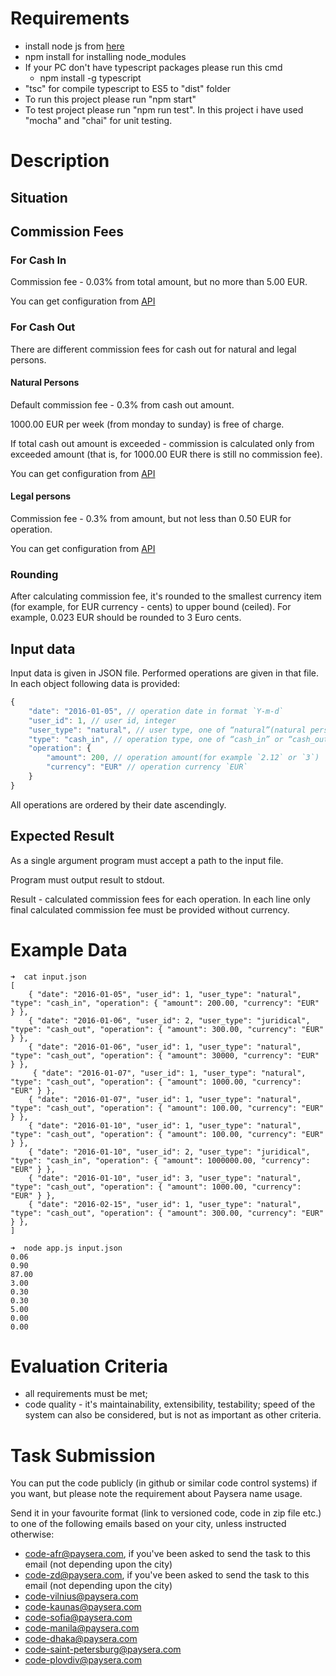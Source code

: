 # Requirements

- install node js from [here](https://nodejs.org/en/)
- npm install for installing node_modules
- If your PC don't have typescript packages please run this cmd
  - npm install -g typescript
- "tsc" for compile typescript to ES5 to "dist" folder
- To run this project please run "npm start"
- To test project please run "npm run test". In this project i have used "mocha" and "chai" for unit testing.

# Description

## Situation

## Commission Fees

### For Cash In

Commission fee - 0.03% from total amount, but no more than 5.00 EUR.

You can get configuration from [API](http://private-38e18c-uzduotis.apiary-mock.com/config/cash-in)

### For Cash Out

There are different commission fees for cash out for natural and legal persons.

#### Natural Persons

Default commission fee - 0.3% from cash out amount.

1000.00 EUR per week (from monday to sunday) is free of charge.

If total cash out amount is exceeded - commission is calculated only from exceeded amount (that is, for 1000.00 EUR there is still no commission fee).

You can get configuration from [API](http://private-38e18c-uzduotis.apiary-mock.com/config/cash-out/natural)

#### Legal persons

Commission fee - 0.3% from amount, but not less than 0.50 EUR for operation.

You can get configuration from [API](http://private-38e18c-uzduotis.apiary-mock.com/config/cash-out/juridical)

### Rounding

After calculating commission fee, it's rounded to the smallest currency item (for example, for EUR currency - cents) to upper bound (ceiled). For example, 0.023 EUR should be rounded to 3 Euro cents.

## Input data

Input data is given in JSON file. Performed operations are given in that file. In each object following data is provided:

```js
{
    "date": "2016-01-05", // operation date in format `Y-m-d`
    "user_id": 1, // user id, integer
    "user_type": "natural", // user type, one of “natural”(natural person) or “juridical”(legal person)
    "type": "cash_in", // operation type, one of “cash_in” or “cash_out”
    "operation": {
        "amount": 200, // operation amount(for example `2.12` or `3`)
        "currency": "EUR" // operation currency `EUR`
    }
}
```

All operations are ordered by their date ascendingly.

## Expected Result

As a single argument program must accept a path to the input file.

Program must output result to stdout.

Result - calculated commission fees for each operation. In each line only final calculated commission fee must be provided without currency.

# Example Data

```
➜  cat input.json
[
    { "date": "2016-01-05", "user_id": 1, "user_type": "natural", "type": "cash_in", "operation": { "amount": 200.00, "currency": "EUR" } },
    { "date": "2016-01-06", "user_id": 2, "user_type": "juridical", "type": "cash_out", "operation": { "amount": 300.00, "currency": "EUR" } },
    { "date": "2016-01-06", "user_id": 1, "user_type": "natural", "type": "cash_out", "operation": { "amount": 30000, "currency": "EUR" } },
     { "date": "2016-01-07", "user_id": 1, "user_type": "natural", "type": "cash_out", "operation": { "amount": 1000.00, "currency": "EUR" } },
    { "date": "2016-01-07", "user_id": 1, "user_type": "natural", "type": "cash_out", "operation": { "amount": 100.00, "currency": "EUR" } },
    { "date": "2016-01-10", "user_id": 1, "user_type": "natural", "type": "cash_out", "operation": { "amount": 100.00, "currency": "EUR" } },
    { "date": "2016-01-10", "user_id": 2, "user_type": "juridical", "type": "cash_in", "operation": { "amount": 1000000.00, "currency": "EUR" } },
    { "date": "2016-01-10", "user_id": 3, "user_type": "natural", "type": "cash_out", "operation": { "amount": 1000.00, "currency": "EUR" } },
    { "date": "2016-02-15", "user_id": 1, "user_type": "natural", "type": "cash_out", "operation": { "amount": 300.00, "currency": "EUR" } },
]

➜  node app.js input.json
0.06
0.90
87.00
3.00
0.30
0.30
5.00
0.00
0.00
```

# Evaluation Criteria

- all requirements must be met;
- code quality - it's maintainability, extensibility, testability; speed of the system can also be considered, but is not as important as other criteria.

# Task Submission

You can put the code publicly (in github or similar code control systems) if you want, but please note the requirement about Paysera name usage.

Send it in your favourite format (link to versioned code, code in zip file etc.) to one of the following emails based on your city, unless instructed otherwise:

- code-afr@paysera.com, if you've been asked to send the task to this email (not depending upon the city)
- code-zd@paysera.com, if you've been asked to send the task to this email (not depending upon the city)
- code-vilnius@paysera.com
- code-kaunas@paysera.com
- code-sofia@paysera.com
- code-manila@paysera.com
- code-dhaka@paysera.com
- code-saint-petersburg@paysera.com
- code-plovdiv@paysera.com
